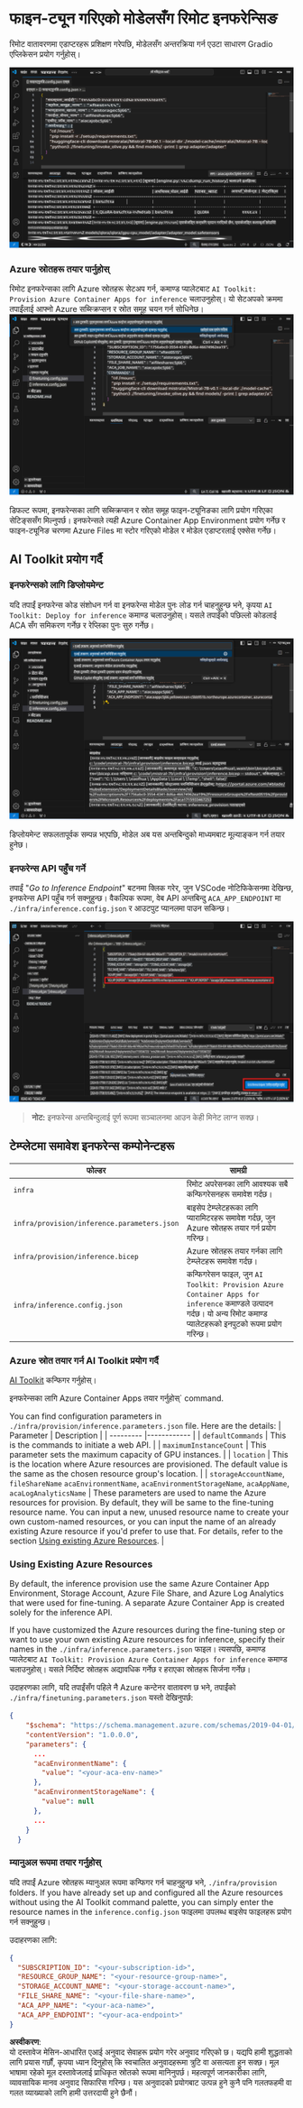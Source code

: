 # फाइन-ट्यून गरिएको मोडेलसँग रिमोट इनफरेन्सिङ

रिमोट वातावरणमा एडाप्टरहरू प्रशिक्षण गरेपछि, मोडेलसँग अन्तरक्रिया गर्न एउटा साधारण Gradio एप्लिकेसन प्रयोग गर्नुहोस्।

![फाइन-ट्यून पूरा भयो](../../../../../translated_images/log-finetuning-res.4b3ee593f24d3096742d09375adade22b217738cab93bc1139f224e5888a1cbf.ne.png)

### Azure स्रोतहरू तयार पार्नुहोस्
रिमोट इनफरेन्सका लागि Azure स्रोतहरू सेटअप गर्न, कमाण्ड प्यालेटबाट `AI Toolkit: Provision Azure Container Apps for inference` चलाउनुहोस्। यो सेटअपको क्रममा तपाईंलाई आफ्नो Azure सब्स्क्रिप्सन र स्रोत समूह चयन गर्न सोधिनेछ।  
![इनफरेन्स स्रोत तयार गर्नुहोस्](../../../../../translated_images/command-provision-inference.b294f3ae5764ab45b83246d464ad5329b0de20cf380f75a699b4cc6b5495ca11.ne.png)

डिफल्ट रूपमा, इनफरेन्सका लागि सब्स्क्रिप्सन र स्रोत समूह फाइन-ट्यूनिङका लागि प्रयोग गरिएका सेटिङ्ससँग मिल्नुपर्छ। इनफरेन्सले त्यही Azure Container App Environment प्रयोग गर्नेछ र फाइन-ट्यूनिङ चरणमा Azure Files मा स्टोर गरिएको मोडेल र मोडेल एडाप्टरलाई एक्सेस गर्नेछ। 

## AI Toolkit प्रयोग गर्दै

### इनफरेन्सको लागि डिप्लोयमेन्ट  
यदि तपाईं इनफरेन्स कोड संशोधन गर्न वा इनफरेन्स मोडेल पुनः लोड गर्न चाहनुहुन्छ भने, कृपया `AI Toolkit: Deploy for inference` कमाण्ड चलाउनुहोस्। यसले तपाईंको पछिल्लो कोडलाई ACA सँग समिकरण गर्नेछ र रेप्लिका पुनः सुरु गर्नेछ।  

![इनफरेन्सका लागि डिप्लोय गर्नुहोस्](../../../../../translated_images/command-deploy.cb6508c973d6257e649aa4f262d3c170a374da3e9810a4f3d9e03935408a592b.ne.png)

डिप्लोयमेन्ट सफलतापूर्वक सम्पन्न भएपछि, मोडेल अब यस अन्तबिन्दुको माध्यमबाट मूल्याङ्कन गर्न तयार हुनेछ।

### इनफरेन्स API पहुँच गर्ने

तपाईं "*Go to Inference Endpoint*" बटनमा क्लिक गरेर, जुन VSCode नोटिफिकेसनमा देखिन्छ, इनफरेन्स API पहुँच गर्न सक्नुहुन्छ। वैकल्पिक रूपमा, वेब API अन्तबिन्दु `ACA_APP_ENDPOINT` मा `./infra/inference.config.json` र आउटपुट प्यानलमा पाउन सकिन्छ।

![एप अन्तबिन्दु](../../../../../translated_images/notification-deploy.00f4267b7aa6a18cfaaec83a7831b5d09311d5d96a70bb4c9d651ea4a41a8af7.ne.png)

> **नोट:** इनफरेन्स अन्तबिन्दुलाई पूर्ण रूपमा सञ्चालनमा आउन केही मिनेट लाग्न सक्छ।

## टेम्प्लेटमा समावेश इनफरेन्स कम्पोनेन्टहरू
 
| फोल्डर | सामग्री |
| ------ |--------- |
| `infra` | रिमोट अपरेसनका लागि आवश्यक सबै कन्फिगरेसनहरू समावेश गर्दछ। |
| `infra/provision/inference.parameters.json` | बाइसेप टेम्प्लेटहरूका लागि प्यारामिटरहरू समावेश गर्दछ, जुन Azure स्रोतहरू तयार गर्न प्रयोग गरिन्छ। |
| `infra/provision/inference.bicep` | Azure स्रोतहरू तयार गर्नका लागि टेम्प्लेटहरू समावेश गर्दछ। |
| `infra/inference.config.json` | कन्फिगरेसन फाइल, जुन `AI Toolkit: Provision Azure Container Apps for inference` कमाण्डले उत्पादन गर्दछ। यो अन्य रिमोट कमाण्ड प्यालेटहरूको इनपुटको रूपमा प्रयोग गरिन्छ। |

### Azure स्रोत तयार गर्न AI Toolkit प्रयोग गर्दै
[AI Toolkit](https://marketplace.visualstudio.com/items?itemName=ms-windows-ai-studio.windows-ai-studio) कन्फिगर गर्नुहोस्।

इनफरेन्सका लागि Azure Container Apps तयार गर्नुहोस्` command.

You can find configuration parameters in `./infra/provision/inference.parameters.json` file. Here are the details:
| Parameter | Description |
| --------- |------------ |
| `defaultCommands` | This is the commands to initiate a web API. |
| `maximumInstanceCount` | This parameter sets the maximum capacity of GPU instances. |
| `location` | This is the location where Azure resources are provisioned. The default value is the same as the chosen resource group's location. |
| `storageAccountName`, `fileShareName` `acaEnvironmentName`, `acaEnvironmentStorageName`, `acaAppName`,  `acaLogAnalyticsName` | These parameters are used to name the Azure resources for provision. By default, they will be same to the fine-tuning resource name. You can input a new, unused resource name to create your own custom-named resources, or you can input the name of an already existing Azure resource if you'd prefer to use that. For details, refer to the section [Using existing Azure Resources](../../../../../md/01.Introduction/03). |

### Using Existing Azure Resources

By default, the inference provision use the same Azure Container App Environment, Storage Account, Azure File Share, and Azure Log Analytics that were used for fine-tuning. A separate Azure Container App is created solely for the inference API. 

If you have customized the Azure resources during the fine-tuning step or want to use your own existing Azure resources for inference, specify their names in the `./infra/inference.parameters.json` फाइल। त्यसपछि, कमाण्ड प्यालेटबाट `AI Toolkit: Provision Azure Container Apps for inference` कमाण्ड चलाउनुहोस्। यसले निर्दिष्ट स्रोतहरू अद्यावधिक गर्नेछ र हराएका स्रोतहरू सिर्जना गर्नेछ।

उदाहरणका लागि, यदि तपाईंसँग पहिले नै Azure कन्टेनर वातावरण छ भने, तपाईंको `./infra/finetuning.parameters.json` यस्तो देखिनुपर्छ:

```json
{
    "$schema": "https://schema.management.azure.com/schemas/2019-04-01/deploymentParameters.json#",
    "contentVersion": "1.0.0.0",
    "parameters": {
      ...
      "acaEnvironmentName": {
        "value": "<your-aca-env-name>"
      },
      "acaEnvironmentStorageName": {
        "value": null
      },
      ...
    }
  }
```

### म्यानुअल रूपमा तयार गर्नुहोस्  
यदि तपाईं Azure स्रोतहरू म्यानुअल रूपमा कन्फिगर गर्न चाहनुहुन्छ भने, `./infra/provision` folders. If you have already set up and configured all the Azure resources without using the AI Toolkit command palette, you can simply enter the resource names in the `inference.config.json` फाइलमा उपलब्ध बाइसेप फाइलहरू प्रयोग गर्न सक्नुहुन्छ।

उदाहरणका लागि:

```json
{
  "SUBSCRIPTION_ID": "<your-subscription-id>",
  "RESOURCE_GROUP_NAME": "<your-resource-group-name>",
  "STORAGE_ACCOUNT_NAME": "<your-storage-account-name>",
  "FILE_SHARE_NAME": "<your-file-share-name>",
  "ACA_APP_NAME": "<your-aca-name>",
  "ACA_APP_ENDPOINT": "<your-aca-endpoint>"
}
```

**अस्वीकरण**:  
यो दस्तावेज मेसिन-आधारित एआई अनुवाद सेवाहरू प्रयोग गरेर अनुवाद गरिएको छ। यद्यपि हामी शुद्धताको लागि प्रयास गर्छौं, कृपया ध्यान दिनुहोस् कि स्वचालित अनुवादहरूमा त्रुटि वा असत्यता हुन सक्छ। मूल भाषामा रहेको मूल दस्तावेजलाई प्राधिकृत स्रोतको रूपमा मानिनुपर्छ। महत्वपूर्ण जानकारीका लागि, व्यावसायिक मानव अनुवाद सिफारिस गरिन्छ। यस अनुवादको प्रयोगबाट उत्पन्न हुने कुनै पनि गलतफहमी वा गलत व्याख्याको लागि हामी उत्तरदायी हुने छैनौं।
